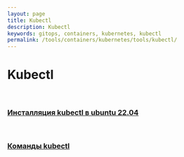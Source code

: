 ```yaml
---
layout: page
title: Kubectl
description: Kubectl
keywords: gitops, containers, kubernetes, kubectl
permalink: /tools/containers/kubernetes/tools/kubectl/
---
```


# Kubectl

<br/>

### [Инсталляция kubectl в ubuntu 22.04](/tools/containers/kubernetes/tools/kubectl/setup/)

<br/>

### [Команды kubectl](/tools/containers/kubernetes/tools/kubectl/commands/)

